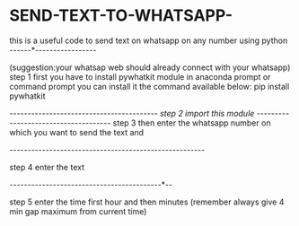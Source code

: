 # SEND-TEXT-TO-WHATSAPP-
this is a useful code to send text on whatsapp on any number using python
------*-----------------


(suggestion:your whatsap web should already connect with your whatsapp)
step 1 
first you have to install pywhatkit module in anaconda prompt or command prompt
you can install it the command available below:
   pip install pywhatkit
   
   
   ----------------------*-------------------
step 2 
import this module 
----------------*---------------------
step 3 
then enter the whatsapp number on which you want to send the text and 

--------------------*--------------------------------*--

step 4
enter the text 

-----------------------*----------*---------*--


step 5 
enter the time first   hour and then minutes (remember always give 4 min gap maximum from current time)
